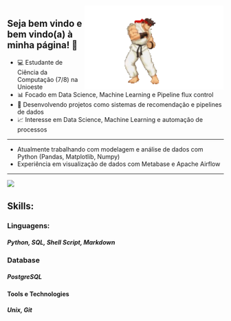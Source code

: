 <img src = "readmeGit.gif" width = "325px" align = "right">

## Seja bem vindo e bem vindo(a) à minha página! 👋

- 💻 Estudante de Ciência da Computação (7/8) na Unioeste
- 📊 Focado em Data Science, Machine Learning e Pipeline flux control
- 🚀 Desenvolvendo projetos como sistemas de recomendação e pipelines de dados
- 📈 Interesse em Data Science, Machine Learning e automação de processos
---
- Atualmente trabalhando com modelagem e análise de dados com Python (Pandas, Matplotlib, Numpy) 
- Experiência em visualização de dados com Metabase e Apache Airflow
---
<div align = "left">
<img height = "150em" src="https://github-readme-stats.vercel.app/api/top-langs/?username=Noturn1&show_icons=true&theme=dark&count_private=false"/>

## Skills:

### Linguagens:

##### Python, SQL, Shell Script, Markdown

### Database

##### PostgreSQL

#### Tools e Technologies

##### Unix, Git
